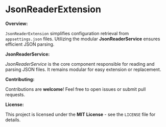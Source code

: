 # JsonReaderExtension

**Overview:**

`JsonReaderExtension` simplifies configuration retrieval from `appsettings.json` files. Utilizing the modular **JsonReaderService** ensures efficient JSON parsing.

**JsonReaderService:**

*JsonReaderService* is the core component responsible for reading and parsing JSON files. It remains modular for easy extension or replacement.

**Contributing:**

Contributions are **welcome**! Feel free to open issues or submit pull requests.

**License:**

This project is licensed under the **MIT License** - see the `LICENSE` file for details.
